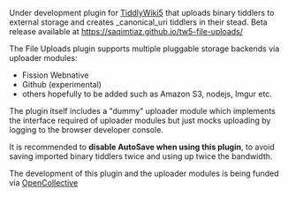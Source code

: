 Under development plugin for [TiddlyWiki5](https://github.com/Jermolene/TiddlyWiki5) that uploads binary tiddlers to external storage and creates _canonical_uri tiddlers in their stead.
Beta release available at https://saqimtiaz.github.io/tw5-file-uploads/

The File Uploads plugin supports multiple pluggable storage backends via uploader modules:

* Fission Webnative
* Github (experimental)
* others hopefully to be added such as Amazon S3, nodejs, Imgur etc.

The plugin itself includes a "dummy" uploader module which implements the interface required of uploader modules but just mocks uploading by logging to the browser developer console.

It is recommended to **disable AutoSave when using this plugin**, to avoid saving imported binary tiddlers twice and using up twice the bandwidth.

The development of this plugin and the uploader modules is being funded via [OpenCollective](https://opencollective.comtiddlywikidotorg/projects/tiddlywiki-file-uploadd)
